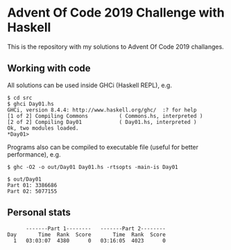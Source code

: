 # Advent Of Code 2019 Challenge with Haskell

This is the repository with my solutions to Advent Of Code 2019 challanges.

## Working with code

All solutions can be used inside GHCi (Haskell REPL), e.g.

```
$ cd src
$ ghci Day01.hs
GHCi, version 8.4.4: http://www.haskell.org/ghc/  :? for help
[1 of 2] Compiling Commons          ( Commons.hs, interpreted )
[2 of 2] Compiling Day01            ( Day01.hs, interpreted )
Ok, two modules loaded.
*Day01> 
```

Programs also can be compiled to executable file (useful for better performance), e.g.

```
$ ghc -O2 -o out/Day01 Day01.hs -rtsopts -main-is Day01

$ out/Day01 
Part 01: 3386686
Part 02: 5077155
```

## Personal stats

```
      -------Part 1--------   -------Part 2--------
Day       Time  Rank  Score       Time  Rank  Score
  1   03:03:07  4380      0   03:16:05  4023      0
```